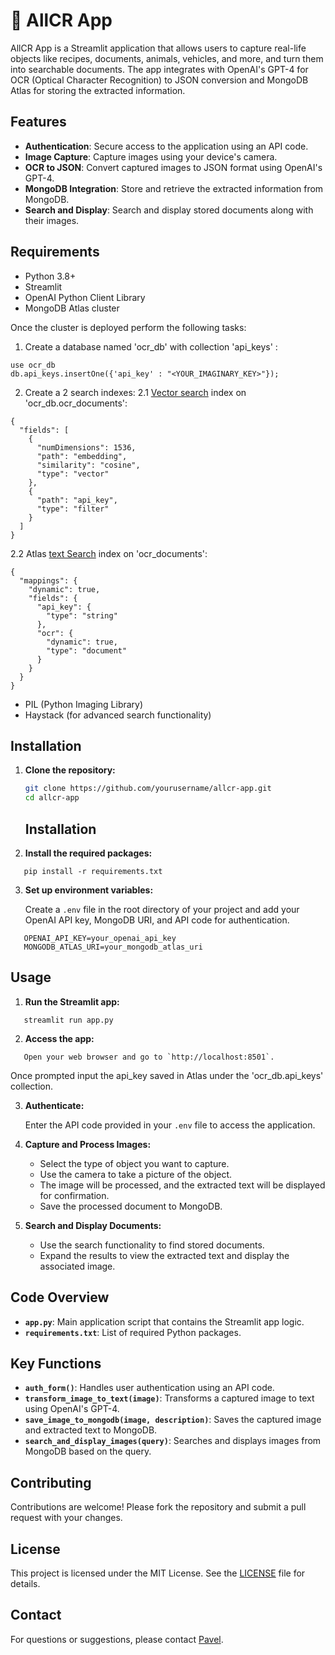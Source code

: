 # 👀 AllCR App

AllCR App is a Streamlit application that allows users to capture real-life objects like recipes, documents, animals, vehicles, and more, and turn them into searchable documents. The app integrates with OpenAI's GPT-4 for OCR (Optical Character Recognition) to JSON conversion and MongoDB Atlas for storing the extracted information.

## Features

- **Authentication**: Secure access to the application using an API code.
- **Image Capture**: Capture images using your device's camera.
- **OCR to JSON**: Convert captured images to JSON format using OpenAI's GPT-4.
- **MongoDB Integration**: Store and retrieve the extracted information from MongoDB.
- **Search and Display**: Search and display stored documents along with their images.

## Requirements

- Python 3.8+
- Streamlit
- OpenAI Python Client Library
- MongoDB Atlas cluster

Once the cluster is deployed perform the following tasks:
1. Create a database named 'ocr_db' with collection 'api_keys' :
```
use ocr_db
db.api_keys.insertOne({'api_key' : "<YOUR_IMAGINARY_KEY>"});
```
2. Create a 2 search indexes:
2.1 [Vector search](https://www.mongodb.com/docs/atlas/atlas-vector-search/tutorials/vector-search-quick-start/) index on 'ocr_db.ocr_documents':

```
{
  "fields": [
    {
      "numDimensions": 1536,
      "path": "embedding",
      "similarity": "cosine",
      "type": "vector"
    },
    {
      "path": "api_key",
      "type": "filter"
    }
  ]
}
```
2.2 Atlas [text Search](https://www.mongodb.com/docs/atlas/atlas-search/tutorial/create-index/) index on 'ocr_documents':
```
{
  "mappings": {
    "dynamic": true,
    "fields": {
      "api_key": {
        "type": "string"
      },
      "ocr": {
        "dynamic": true,
        "type": "document"
      }
    }
  }
}
```


- PIL (Python Imaging Library)
- Haystack (for advanced search functionality)

## Installation

1. **Clone the repository:**

   ```bash
   git clone https://github.com/yourusername/allcr-app.git
   cd allcr-app
   ```

   ## Installation



2. **Install the required packages:**
```
   pip install -r requirements.txt
```
3. **Set up environment variables:**

   Create a `.env` file in the root directory of your project and add your OpenAI API key, MongoDB URI, and API code for authentication.
```
   OPENAI_API_KEY=your_openai_api_key
   MONGODB_ATLAS_URI=your_mongodb_atlas_uri
```
## Usage

1. **Run the Streamlit app:**
```
   streamlit run app.py
```
2. **Access the app:**
```
   Open your web browser and go to `http://localhost:8501`.
```
Once prompted input the api_key saved in Atlas under the 'ocr_db.api_keys' collection.

3. **Authenticate:**

   Enter the API code provided in your `.env` file to access the application.

4. **Capture and Process Images:**

   - Select the type of object you want to capture.
   - Use the camera to take a picture of the object.
   - The image will be processed, and the extracted text will be displayed for confirmation.
   - Save the processed document to MongoDB.

5. **Search and Display Documents:**

   - Use the search functionality to find stored documents.
   - Expand the results to view the extracted text and display the associated image.

## Code Overview

- **`app.py`**: Main application script that contains the Streamlit app logic.
- **`requirements.txt`**: List of required Python packages.

## Key Functions

- **`auth_form()`**: Handles user authentication using an API code.
- **`transform_image_to_text(image)`**: Transforms a captured image to text using OpenAI's GPT-4.
- **`save_image_to_mongodb(image, description)`**: Saves the captured image and extracted text to MongoDB.
- **`search_and_display_images(query)`**: Searches and displays images from MongoDB based on the query.

## Contributing

Contributions are welcome! Please fork the repository and submit a pull request with your changes.

## License

This project is licensed under the MIT License. See the [LICENSE](LICENSE) file for details.

## Contact

For questions or suggestions, please contact [Pavel](mailto:pavel.duchovny@mongodb.com).
